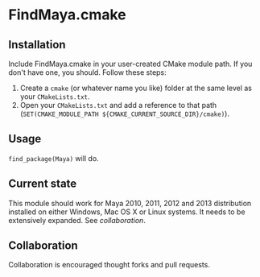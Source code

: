 # FindMaya.cmake

## Installation

Include FindMaya.cmake in your user-created CMake module path. If you don't have one, you should. Follow these steps: 

1. Create a `cmake` (or whatever name you like) folder at the same level as your `CMakeLists.txt`. 
2. Open your `CMakeLists.txt` and add a reference to that path (`SET(CMAKE_MODULE_PATH ${CMAKE_CURRENT_SOURCE_DIR}/cmake)`). 

## Usage

`find_package(Maya)` will do. 

## Current state

This module should work for Maya 2010, 2011, 2012 and 2013 distribution installed on either Windows, Mac OS X or Linux systems. It needs to be extensively expanded. See *collaboration*. 

## Collaboration

Collaboration is encouraged thought forks and pull requests. 